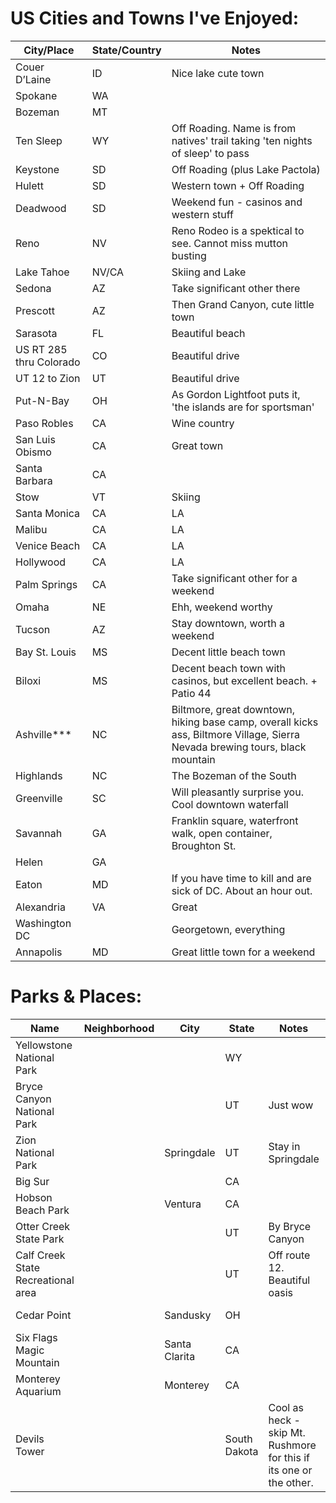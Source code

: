 # US Cities and Towns I've Enjoyed:
|City/Place|State/Country|Notes|
|----------|-------------|-----|
Couer D’Laine|ID|Nice lake cute town|
Spokane|WA||
Bozeman|MT||
Ten Sleep|WY|Off Roading. Name is from natives' trail taking 'ten nights of sleep' to pass|
Keystone|SD|Off Roading (plus Lake Pactola) |
Hulett|SD|Western town + Off Roading|
Deadwood|SD|Weekend fun - casinos and western stuff|
Reno|NV|Reno Rodeo is a spektical to see. Cannot miss mutton busting|
Lake Tahoe|NV/CA|Skiing and Lake|
Sedona|AZ|Take significant other there||
Prescott|AZ|Then Grand Canyon, cute little town|
Sarasota|FL|Beautiful beach|
US RT 285 thru Colorado |CO|Beautiful drive|
UT 12 to Zion|UT|Beautiful drive|
Put-N-Bay|OH|As Gordon Lightfoot puts it, 'the islands are for sportsman'|
Paso Robles|CA|Wine country|
San Luis Obismo|CA|Great town|
Santa Barbara|CA||
Stow|VT|Skiing|
Santa Monica|CA|LA|
Malibu|CA|LA|
Venice Beach|CA|LA|
Hollywood|CA|LA|
Palm Springs|CA|Take significant other for a weekend|
Omaha|NE|Ehh, weekend worthy|
Tucson|AZ|Stay downtown, worth a weekend|
Bay St. Louis|MS|Decent little beach town|
Biloxi|MS|Decent beach town with casinos, but excellent beach. + Patio 44|
Ashville***|NC|Biltmore, great downtown, hiking base camp, overall kicks ass, Biltmore Village, Sierra Nevada brewing tours, black mountain|
Highlands|NC|The Bozeman of the South|
Greenville|SC|Will pleasantly surprise you. Cool downtown waterfall|
Savannah|GA|Franklin square, waterfront walk, open container, Broughton St.|
Helen|GA||
Eaton|MD|If you have time to kill and are sick of DC. About an hour out.|
Alexandria|VA|Great|
Washington DC||Georgetown, everything|
Annapolis|MD|Great little town for a weekend|


# Parks & Places:
|Name|Neighborhood|City|State|Notes|Type|
|----|------------|----|-----|-----|----|
Yellowstone National Park|||WY||Park|
Bryce Canyon National Park|||UT|Just wow|Park|
Zion National Park||Springdale|UT|Stay in Springdale|Park|
Big Sur|||CA||Park|
Hobson Beach Park||Ventura|CA||Park|
Otter Creek State Park|||UT|By Bryce Canyon|
Calf Creek State Recreational area|||UT|Off route 12. Beautiful oasis|
Cedar Point||Sandusky|OH||Theme Park|
Six Flags Magic Mountain||Santa Clarita|CA||Theme Park|
Monterey Aquarium ||Monterey|CA||Museum|
Devils Tower|||South Dakota|Cool as heck - skip Mt. Rushmore for this if its one or the other.|National Park|

